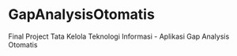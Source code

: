 # GapAnalysisOtomatis
Final Project Tata Kelola Teknologi Informasi - Aplikasi Gap Analysis Otomatis
